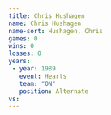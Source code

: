 ```yaml
---
title: Chris Hushagen
name: Chris Hushagen
name-sort: Hushagen, Chris
games: 0
wins: 0
losses: 0
years:
 - year: 1989
   event: Hearts
   team: "ON"
   position: Alternate
vs:
---
```

